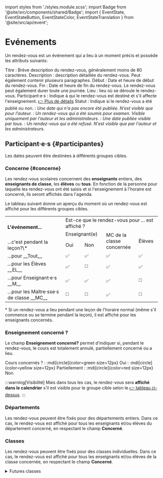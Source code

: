 
import styles from './styles.module.scss';
import Badge from '@site/src/components/shared/Badge';
import { EventState, EventStateButton, EventStateColor, EventStateTranslation } from '@site/src/api/event';

# Evénements

Un rendez-vous est un événement qui a lieu à un moment précis et possède les attributs suivants:

Titre
: Brève description du rendez-vous, généralement moins de 80 caractères.
Description
: description détaillée du rendez-vous. Peut également contenir plusieurs paragraphes.
Début
: Date et heure de début du rendez-vous.
Fin
: Date et heure de fin du rendez-vous. Le rendez-vous peut également durer toute une journée.
Lieu
: lieu où se déroule le rendez-vous.
Participant·e·s
: Indique à qui le rendez-vous est destiné et s'il affecte l'enseignement. [👉 Plus de détails](#participantes)
Statut
: Indique si le rendez-vous a été publié ou non.
: <Badge icon={EventStateButton.DRAFT}
                    color={EventStateColor.DRAFT}
                    title={EventStateTranslation.DRAFT}
                    text={EventStateTranslation.DRAFT}
                    iconSide='left'
					className={styles.badge}
                />  *Une date qui n'a pas encore été publiée. N'est visible que pour l'auteur.*
: <Badge icon={EventStateButton.REVIEW}
                    color={EventStateColor.REVIEW}
                    title={EventStateTranslation.REVIEW}
                    text={EventStateTranslation.REVIEW}
                    iconSide='left'
					className={styles.badge}
                /> *Un rendez-vous qui a été soumis pour examen. Visible uniquement par l'auteur et les administrateurs.*
: <Badge icon={EventStateButton.PUBLISHED}
                    color={EventStateColor.PUBLISHED}
                    title={EventStateTranslation.PUBLISHED}
                    text={EventStateTranslation.PUBLISHED}
                    iconSide='left'
					className={styles.badge}
                /> *Une date publiée visible par tous.*
: <Badge icon={EventStateButton.REFUSED}
                    color={EventStateColor.REFUSED}
                    title={EventStateTranslation.REFUSED}
                    text={EventStateTranslation.REFUSED}
                    iconSide='left'
					className={styles.badge}
                /> *Un rendez-vous qui a été refusé. N'est visible que par l'auteur et les administrateurs.*


## Participant·e·s {#participantes}

Les dates peuvent être destinées à différents groupes cibles.

### Concerne {#concerne}
Les rendez-vous scolaires concernent des __enseignants__ entiers, des __enseignants de classe__, les __élèves__ ou __tous__. En fonction de la personne pour laquelle les rendez-vous ont été saisis et si l'enseignement à l'horaire est concerné, ils seront affichés dans l'agenda.

Le tableau suivant donne un aperçu du moment où un rendez-vous est affiché pour les différents groupes cibles.

<table className={styles.audience}>
	<tbody>
		<tr>
			<td rowspan="2" className={styles.left}><b>L'événement...</b></td>
			<td colspan="4">Est-ce que le rendez-vous pour ... est affiché ?</td>
		</tr>
		<tr>
			<td colspan="2">Enseignant(e)</td>
			<td rowspan="2">MC de la<br />classe <br />concernée</td>
			<td rowspan="2">Élèves</td>
		</tr>
		<tr>
            <td className={styles.left}>...c'est pendant la leçon?\*</td>
			<td>Oui</td>
			<td>Non</td>
		</tr>
		<tr className={styles.line}>
			<td className={styles.left}>...pour __Tout__</td>
			<td>✅</td>
			<td>✅</td>
			<td>✅</td>
			<td>✅</td>
		</tr>
		<tr>
			<td className={styles.left}>...pour les Élèves __EL__</td>
			<td>✅</td>
			<td>◻️</td>
			<td>✅</td>
			<td>✅</td>
		</tr>
		<tr>
			<td className={styles.left}>...pour Enseignant·e·s __M__</td>
			<td>✅</td>
			<td>✅</td>
			<td>✅</td>
			<td>◻️</td>
		</tr>
		<tr>
			<td className={styles.left}>...pour  les Maître·sse·s de classe __MC__</td>
			<td>◻️</td>
			<td>◻️</td>
			<td>✅</td>
			<td>◻️</td>
		</tr>
	</tbody>
</table>

\* Si un rendez-vous a lieu pendant une leçon de l'horaire normal (même s'il commence ou se termine pendant la leçon), il est affiché pour les enseignants concernés.

### Enseignement concerné ?
Le champ __Enseignement concerné?__ permet d'indiquer si, pendant le rendez-vous, le cours est totalement annulé, partiellement concerné ou a lieu.

Cours concernés ?
: :mdi[circle]{color=green size=12px} Oui
: :mdi[circle]{color=yellow size=12px} Partiellement
: :mdi[circle]{color=red size=12px} Non

:::warning[Visibilité]
Mais dans tous les cas, le rendez-vous sera **affiché dans le calendrier** s'il est visible pour le groupe cible selon le [👉 tableau ci-dessus](#concerne).
:::
### Départements
Les rendez-vous peuvent être fixés pour des départements entiers. Dans ce cas, le rendez-vous est affiché pour tous les enseignants et/ou élèves du département concerné, en respectant le champ __Concerné__.

### Classes
Les rendez-vous peuvent être fixés pour des classes individuelles. Dans ce cas, le rendez-vous est affiché pour tous les enseignants et/ou élèves de la classe concernée, en respectant le champ __Concerné__.


<details>
<summary>
Futures classes
</summary>

Pour les classes qui ne sont pas encore gérées dans WebUntis, les classes correspondantes peuvent déjà être enregistrées à l'avance __:mdi[dots-vertical-circle-outline] > Futures classes__ :

export const year = ((new Date()).getFullYear()+5) % 100

Nom de classe exact
: par exemple __{year}Ga__ oder __{year}mB__
Année entière
: par exemple __{year}G__ oder __{year}m__
: uniquement possible par division

</details>
